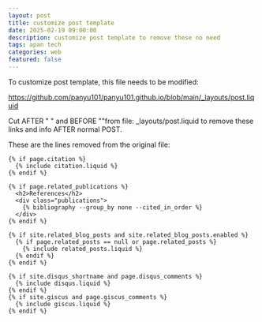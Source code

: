 ```yaml
---
layout: post
title: customize post template
date: 2025-02-19 09:00:00
description: customize post template to remove these no need
tags: apan tech
categories: web
featured: false
---
```


To customize post template, this file needs to be modified:

https://github.com/panyu101/panyu101.github.io/blob/main/_layouts/post.liquid

Cut AFTER "  </article>" and BEFORE "</div>"from file: _layouts/post.liquid to remove these links and info AFTER normal POST.

These are the lines removed from the original file:

```liquid
{% if page.citation %}
  {% include citation.liquid %}
{% endif %}

{% if page.related_publications %}
  <h2>References</h2>
  <div class="publications">
    {% bibliography --group_by none --cited_in_order %}
  </div>
{% endif %}

{% if site.related_blog_posts and site.related_blog_posts.enabled %}
  {% if page.related_posts == null or page.related_posts %}
    {% include related_posts.liquid %}
  {% endif %}
{% endif %}

{% if site.disqus_shortname and page.disqus_comments %}
  {% include disqus.liquid %}
{% endif %}
{% if site.giscus and page.giscus_comments %}
  {% include giscus.liquid %}
{% endif %}
```
